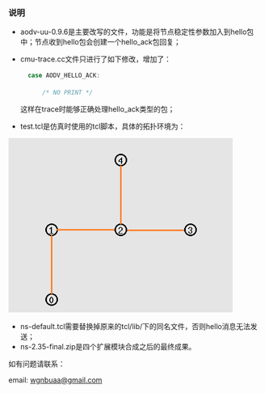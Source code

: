 ### 说明

* aodv-uu-0.9.6是主要改写的文件，功能是将节点稳定性参数加入到hello包中；节点收到hello包会创建一个hello_ack包回复；

* cmu-trace.cc文件只进行了如下修改，增加了：

  ```c
  	case AODV_HELLO_ACK:

  		/* NO PRINT */
  ```

  这样在trace时能够正确处理hello_ack类型的包；

* test.tcl是仿真时使用的tcl脚本，具体的拓扑环境为：


![pic](./pic.png)

* ns-default.tcl需要替换掉原来的tcl/lib/下的同名文件，否则hello消息无法发送；
* ns-2.35-final.zip是四个扩展模块合成之后的最终成果。




如有问题请联系：

email: wgnbuaa@gmail.com
